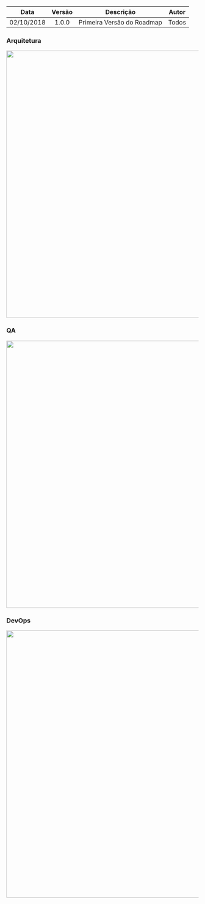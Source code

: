 | Data       | Versão | Descrição                  | Autor |
| :--------: | :----: | :------------------------: | :---: |
| 02/10/2018 | 1.0.0  | Primeira Versão do Roadmap | Todos |

### Arquitetura
<img src="https://i.imgur.com/umxf7qW.png" width="700">

### QA
<img src="https://i.imgur.com/TQKXuAr.png" width="700">

### DevOps
<img src="https://i.imgur.com/6Rb8oTz.png" width="700">

